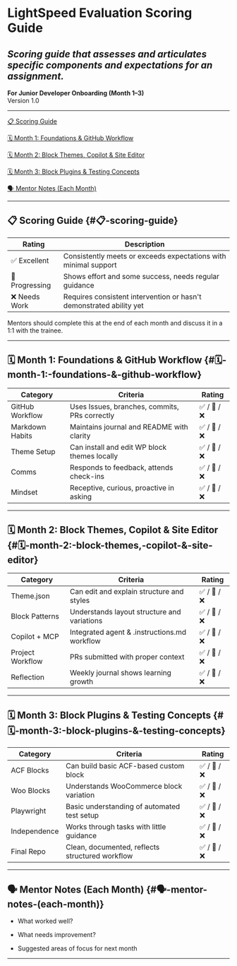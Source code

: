 # **LightSpeed Evaluation Scoring Guide**

## *Scoring guide that assesses and articulates specific components and expectations for an assignment.*

**For Junior Developer Onboarding (Month 1–3)**  
Version 1.0

---

[📋 Scoring Guide](#📋-scoring-guide)

[🗓️ Month 1: Foundations & GitHub Workflow](#🗓️-month-1:-foundations-&-github-workflow)

[🗓️ Month 2: Block Themes, Copilot & Site Editor](#🗓️-month-2:-block-themes,-copilot-&-site-editor)

[🗓️ Month 3: Block Plugins & Testing Concepts](#🗓️-month-3:-block-plugins-&-testing-concepts)

[🗣️ Mentor Notes (Each Month)](#🗣️-mentor-notes-\(each-month\))

---

## **📋 Scoring Guide** {#📋-scoring-guide}

| Rating | Description |
| ----- | ----- |
| ✅ Excellent | Consistently meets or exceeds expectations with minimal support |
| 🔄 Progressing | Shows effort and some success, needs regular guidance |
| ❌ Needs Work | Requires consistent intervention or hasn't demonstrated ability yet |

Mentors should complete this at the end of each month and discuss it in a 1:1 with the trainee.

---

## **🗓️ Month 1: Foundations & GitHub Workflow** {#🗓️-month-1:-foundations-&-github-workflow}

| Category | Criteria | Rating |
| ----- | ----- | ----- |
| GitHub Workflow | Uses Issues, branches, commits, PRs correctly | ✅ / 🔄 / ❌ |
| Markdown Habits | Maintains journal and README with clarity | ✅ / 🔄 / ❌ |
| Theme Setup | Can install and edit WP block themes locally | ✅ / 🔄 / ❌ |
| Comms | Responds to feedback, attends check-ins | ✅ / 🔄 / ❌ |
| Mindset | Receptive, curious, proactive in asking | ✅ / 🔄 / ❌ |

---

## **🗓️ Month 2: Block Themes, Copilot & Site Editor** {#🗓️-month-2:-block-themes,-copilot-&-site-editor}

| Category | Criteria | Rating |
| ----- | ----- | ----- |
| Theme.json | Can edit and explain structure and styles | ✅ / 🔄 / ❌ |
| Block Patterns | Understands layout structure and variations | ✅ / 🔄 / ❌ |
| Copilot \+ MCP | Integrated agent & .instructions.md workflow | ✅ / 🔄 / ❌ |
| Project Workflow | PRs submitted with proper context | ✅ / 🔄 / ❌ |
| Reflection | Weekly journal shows learning growth | ✅ / 🔄 / ❌ |

---

## **🗓️ Month 3: Block Plugins & Testing Concepts** {#🗓️-month-3:-block-plugins-&-testing-concepts}

| Category | Criteria | Rating |
| ----- | ----- | ----- |
| ACF Blocks | Can build basic ACF-based custom block | ✅ / 🔄 / ❌ |
| Woo Blocks | Understands WooCommerce block variation | ✅ / 🔄 / ❌ |
| Playwright | Basic understanding of automated test setup | ✅ / 🔄 / ❌ |
| Independence | Works through tasks with little guidance | ✅ / 🔄 / ❌ |
| Final Repo | Clean, documented, reflects structured workflow | ✅ / 🔄 / ❌ |

---

## **🗣️ Mentor Notes (Each Month)** {#🗣️-mentor-notes-(each-month)}

* What worked well?

* What needs improvement?

* Suggested areas of focus for next month

---

